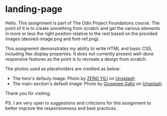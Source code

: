 # landing-page

Hello. This assignment is part of The Odin Project Foundations course. The point of it is to create something from scratch and get the various elements in more or less the right position relative to the rest based on the provided images (desired-image.png and font-ref.png). 

This assignemnt demonstrates my ability to write HTML and basic CSS, including flex display properties. It does not currently present well-done responsive features as the point is to recreate a design from scratch. 

The photos used as placeholders are credited as below: 

<ul>

<li>The hero's defauly image: 
Photo by <a href="https://unsplash.com/@zengyili?utm_content=creditCopyText&utm_medium=referral&utm_source=unsplash">ZENG YILI</a> on <a href="https://unsplash.com/photos/a-black-and-white-photo-of-a-street-sign-in-front-of-a-building-CKVxwmrTOQo?utm_content=creditCopyText&utm_medium=referral&utm_source=unsplash">Unsplash</a></li>

<li>The main-section's default image: 
Photo by <a href="https://unsplash.com/@bhangy?utm_content=creditCopyText&utm_medium=referral&utm_source=unsplash">Giuseppe Gallo</a> on <a href="https://unsplash.com/photos/text-ts9juN87Qig?utm_content=creditCopyText&utm_medium=referral&utm_source=unsplash">Unsplash</a></li>

</ul>

Thank you for visiting. 

PS. I am very open to suggestions and criticisms for this assignment to better improve the responsiveness and best practices. 